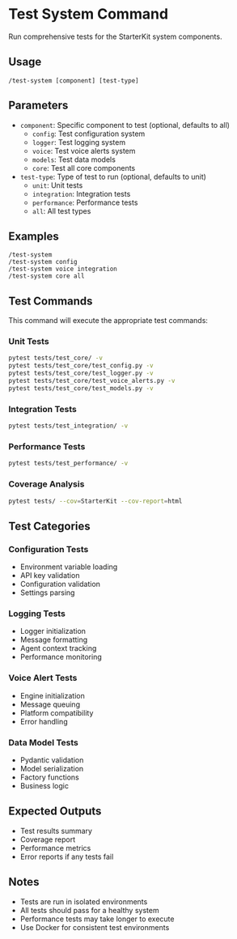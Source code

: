 # Test System Command

Run comprehensive tests for the StarterKit system components.

## Usage

```
/test-system [component] [test-type]
```

## Parameters

- `component`: Specific component to test (optional, defaults to all)
  - `config`: Test configuration system
  - `logger`: Test logging system
  - `voice`: Test voice alerts system
  - `models`: Test data models
  - `core`: Test all core components
- `test-type`: Type of test to run (optional, defaults to unit)
  - `unit`: Unit tests
  - `integration`: Integration tests
  - `performance`: Performance tests
  - `all`: All test types

## Examples

```
/test-system
/test-system config
/test-system voice integration
/test-system core all
```

## Test Commands

This command will execute the appropriate test commands:

### Unit Tests
```bash
pytest tests/test_core/ -v
pytest tests/test_core/test_config.py -v
pytest tests/test_core/test_logger.py -v
pytest tests/test_core/test_voice_alerts.py -v
pytest tests/test_core/test_models.py -v
```

### Integration Tests
```bash
pytest tests/test_integration/ -v
```

### Performance Tests
```bash
pytest tests/test_performance/ -v
```

### Coverage Analysis
```bash
pytest tests/ --cov=StarterKit --cov-report=html
```

## Test Categories

### Configuration Tests
- Environment variable loading
- API key validation
- Configuration validation
- Settings parsing

### Logging Tests
- Logger initialization
- Message formatting
- Agent context tracking
- Performance monitoring

### Voice Alert Tests
- Engine initialization
- Message queuing
- Platform compatibility
- Error handling

### Data Model Tests
- Pydantic validation
- Model serialization
- Factory functions
- Business logic

## Expected Outputs

- Test results summary
- Coverage report
- Performance metrics
- Error reports if any tests fail

## Notes

- Tests are run in isolated environments
- All tests should pass for a healthy system
- Performance tests may take longer to execute
- Use Docker for consistent test environments
